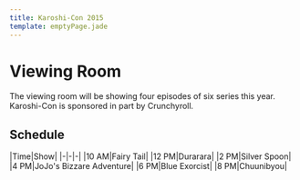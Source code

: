 ```yaml
---
title: Karoshi-Con 2015
template: emptyPage.jade
---
```


# Viewing Room

The viewing room will be showing four episodes of six series this year. Karoshi-Con is sponsored in part by Crunchyroll.

## Schedule

|Time|Show|
|-|-|-|
|10 AM|Fairy Tail|
|12 PM|Durarara|
|2 PM|Silver Spoon|
|4 PM|JoJo's Bizzare Adventure|
|6 PM|Blue Exorcist|
|8 PM|Chuunibyou|